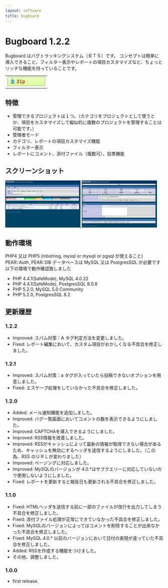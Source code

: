 ```yaml
---
layout: software
title: bugboard
---
```


# Bugboard 1.2.2

Bugboard はバグトラッキングシステム（ＢＴＳ）です。
コンセプトは簡単に導入できること、フィルター表示やレポートの項目カスタマイズなど、ちょっとリッチな機能を持っていることです。

<table class="dl" cellpadding="0" cellspacing="0" border="0">
	<tr>
		<td>
			<a href="https://dl.dropboxusercontent.com/u/36645874/mebiusbox/bugboard-1.2.2.zip" target="_blank" onclick="ga('send','pageview',{'page':'/downloads/Bugboard','Title':'Bugboard});">
				<img src="/assets/img/download_zip.jpg" />
			</a>
		</td>
	</tr>
</table>

## 特徴
* 管理できるプロジェクトは１つ。（カテゴリをプロジェクトとして使うとか、項目をカスタマイズして擬似的に複数のプロジェクトを管理することは可能です。）
* 管理者モード
* カテゴリ、レポートの項目カスタマイズ機能
* フィルター表示
* レポートにコメント、添付ファイル（複数可）、投票機能

## スクリーンショット
<div class="snap">
	<a class="fancybox" rel="group" href="/assets/img/bugboard_snap01.jpg">
		<img src="/assets/img/bugboard_snap01.jpg" width="240" height="150" alt="snap01" border="0" />
	</a>
	<a class="fancybox" rel="group" href="/assets/img/bugboard_snap02.jpg">
		<img src="/assets/img/bugboard_snap02.jpg" width="240" height="150" alt="snap02" border="0" />
	</a>
	<br class="clear" />
</div>

## 動作環境
PHP4 又は PHP5 (mbstring, mysql or mysqli or pgsql が使えること)
PEAR::Auth, PEAR::DB
データベースは MySQL 又は PostgresSQL が必要です
以下の環境で動作確認致しました

* PHP 4.4.1(SafeMode), MySQL 4.0.22
* PHP 4.4.1(SafeMode), PostgresSQL 8.0.8
* PHP 5.2.0, MySQL 5.0 Community
* PHP 5.2.0, PostgresSQL 8.2

## 更新履歴

### 1.2.2
* Improved: スパム対策：A タグ判定方法を変更しました。
* Fixed: レポート編集において、カスタム項目がおかしくなる不具合を修正しました。

### 1.2.1
* Improved: スパム対策：a タグが入っていたら投稿できないオプションを用意しました。
* Fixed: エスケープ処理をしていなかった不具合を修正しました。

### 1.2.0
* Added: メール通知機能を追加しました。
* Improved: バグ一覧画面においてコメントの数を表示できるようにしました。
* Improved: CAPTCHAを導入できるようにしました。
* Improved: RSS情報を改善しました。
* Improved: RSSがキャッシュによって最新の情報が取得できない場合があるため、キャッシュを無効にするヘッダを送信するようにしました。（この為、RSS のＵＲＬが変わりました）
* Improved: ページングに対応しました。
* Improved: MySQLのバージョンが 4.0.*はサブクエリーに対応していないので使用しないようにしました。
* Fixed: レポートを更新すると報告日も更新される不具合を修正しました。

### 1.1.0
* Fixed: HTMLヘッダを送信する前に一部のファイルが改行を出力してしまう不具合を修正しました。
* Fixed: 添付ファイル処理が正常にできていなかった不具合を修正しました。
* Fixed: MySQLのバージョンによってはコメントを削除することが出来なかった不具合を修正しました。
* Fixed: MySQL 4.0.* 以前のバージョンにおいて日付の表現が違っていた不具合を修正しました。
* Added: RSSを作成する機能をつけました。
* その他、調整しました。

### 1.0.0
* first release.
